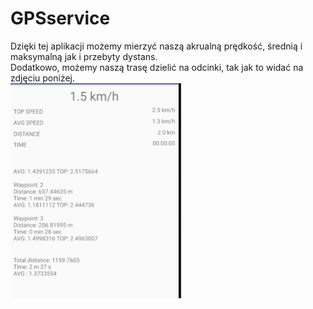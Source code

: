 # GPSservice

Dzięki tej aplikacji możemy mierzyć naszą akrualną prędkość, średnią i maksymalną jak i przebyty dystans.
<br/>
Dodatkowo, możemy naszą trasę dzielić na odcinki, tak jak to widać na zdjęciu poniżej.
<br/>
![alt text](https://github.com/nemsik/GPSservice/blob/master/picture.png)
